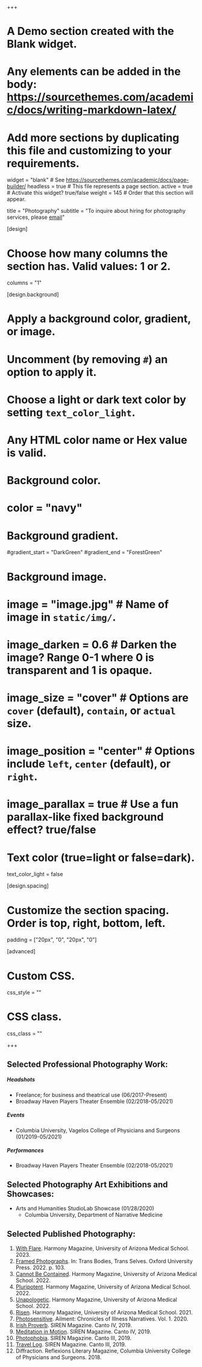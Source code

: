 +++
# A Demo section created with the Blank widget.
# Any elements can be added in the body: https://sourcethemes.com/academic/docs/writing-markdown-latex/
# Add more sections by duplicating this file and customizing to your requirements.

widget = "blank"  # See https://sourcethemes.com/academic/docs/page-builder/
headless = true  # This file represents a page section.
active = true  # Activate this widget? true/false
weight = 145  # Order that this section will appear.

title = "Photography"
subtitle = "To inquire about hiring for photography services, please [email](teddy.goetz@pennmedicine.upenn.edu)"

[design]
  # Choose how many columns the section has. Valid values: 1 or 2.
  columns = "1"

[design.background]
  # Apply a background color, gradient, or image.
  #   Uncomment (by removing `#`) an option to apply it.
  #   Choose a light or dark text color by setting `text_color_light`.
  #   Any HTML color name or Hex value is valid.

  # Background color.
  # color = "navy"
  
  # Background gradient.
  #gradient_start = "DarkGreen"
  #gradient_end = "ForestGreen"
  
  # Background image.
  # image = "image.jpg"  # Name of image in `static/img/`.
  # image_darken = 0.6  # Darken the image? Range 0-1 where 0 is transparent and 1 is opaque.
  # image_size = "cover"  #  Options are `cover` (default), `contain`, or `actual` size.
  # image_position = "center"  # Options include `left`, `center` (default), or `right`.
  # image_parallax = true  # Use a fun parallax-like fixed background effect? true/false
  
  # Text color (true=light or false=dark).
  text_color_light = false

[design.spacing]
  # Customize the section spacing. Order is top, right, bottom, left.
  padding = ["20px", "0", "20px", "0"]

[advanced]
 # Custom CSS. 
 css_style = ""
 
 # CSS class.
 css_class = ""


+++


## Selected Professional Photography Work:

##### Headshots
* Freelance; for business and theatrical use (06/2017-Present)
* Broadway Haven Players Theater Ensemble (02/2018-05/2021)
##### Events
* Columbia University, Vagelos College of Physicians and Surgeons (01/2019-05/2021)
##### Performances 
* Broadway Haven Players Theater Ensemble (02/2018-05/2021)

## Selected Photography Art Exhibitions and Showcases:
* Arts and Humanities StudioLab Showcase (01/28/2020)
    * Columbia University, Department of Narrative Medicine

## Selected Published Photography:
1. [With Flare](https://medicine.arizona.edu/sites/default/files/2023_harmony_magazine.pdf). Harmony Magazine, University of Arizona Medical School. 2023.
2. [Framed Photographs](http://transbodies.com/second-edition/). In: Trans Bodies, Trans Selves. Oxford University Press. 2022. p. 103.
3. [Cannot Be Contained](https://medicine.arizona.edu/sites/default/files/harmony_2022_online_version.pdf). Harmony Magazine, University of Arizona Medical School. 2022.
4. [Pluripotent](https://medicine.arizona.edu/sites/default/files/harmony_2022_online_version.pdf). Harmony Magazine, University of Arizona Medical School. 2022.  
5. [Unapologetic](https://medicine.arizona.edu/sites/default/files/harmony_2022_online_version.pdf). Harmony Magazine, University of Arizona Medical School. 2022. 
6. [Risen](https://medicine.arizona.edu/sites/default/files/harmony_corrected.pdf). Harmony Magazine, University of Arizona Medical School. 2021. 
7. [Photosensitive](https://ailmentcoin.org/issues). Ailment: Chronicles of Illness Narratives. Vol. 1. 2020. 
8. [Irish Proverb](http://cantodellasirena.com/mind-the-gap.html). SIREN Magazine. Canto IV, 2019. 
9. [Meditation in Motion](http://cantodellasirena.com/mind-the-gap.html). SIREN Magazine. Canto IV, 2019. 
10. [Photophobia](http://cantodellasirena.com/photophobia.html). SIREN Magazine. Canto III, 2019. 
11. [Travel Log](http://cantodellasirena.com/photophobia.html). SIREN Magazine. Canto III, 2019. 
12. Diffraction. Reflexions Literary Magazine, Columbia University College of Physicians and Surgeons. 2018. 

